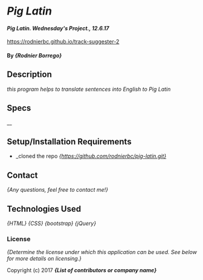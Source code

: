 # _Pig Latin_

#### _Pig Latin. Wednesday's Project., 12.6.17_
https://rodnierbc.github.io/track-suggester-2
#### By _**{Rodnier Borrego}**_

## Description

_this program helps to translate sentences into English to Pig Latin_

## Specs

__

## Setup/Installation Requirements

* _cloned the repo
_{https://github.com/rodnierbc/pig-latin.git}_

## Contact  

_{Any questions, feel free to contact me!}_

## Technologies Used

_{HTML}_
_{CSS}_
_{bootstrap}_
_{jQuery}_

### License

*{Determine the license under which this application can be used.  See below for more details on licensing.}*

Copyright (c) 2017 **_{List of contributors or company name}_**
